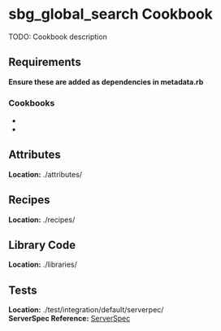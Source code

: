 # sbg_global_search Cookbook
TODO: Cookbook description


## Requirements
**Ensure these are added as dependencies in metadata.rb**


### Cookbooks
  * 
  * 


## Attributes
**Location:** ./attributes/


## Recipes
**Location:** ./recipes/


## Library Code
**Location:** ./libraries/


## Tests
**Location:** ./test/integration/default/serverpec/  
**ServerSpec Reference:** [ServerSpec](http://serverspec.org)


